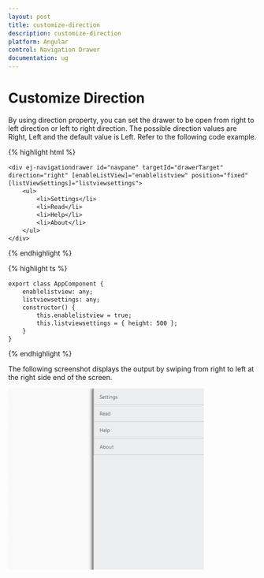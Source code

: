 ```yaml
---
layout: post
title: customize-direction
description: customize-direction
platform: Angular
control: Navigation Drawer
documentation: ug
---
```


# Customize Direction

By using direction property, you can set the drawer to be open from right to left direction or left to right direction. The possible direction values are Right, Left and the default value is Left. Refer to the following code example.

{% highlight html %}

    <div ej-navigationdrawer id="navpane" targetId="drawerTarget" direction="right" [enableListView]="enablelistview" position="fixed" [listViewSettings]="listviewsettings">
        <ul>
            <li>Settings</li>
            <li>Read</li>
            <li>Help</li>
            <li>About</li>
        </ul>  
    </div>

{% endhighlight %}

{% highlight ts %}
 
    export class AppComponent {
        enablelistview: any;
        listviewsettings: any;
        constructor() {
            this.enablelistview = true;
            this.listviewsettings = { height: 500 };
        }
    }

{% endhighlight %}

The following screenshot displays the output by swiping from right to left at the right side end of the screen.

![](customize-direction_images\customize-direction_img1.png) 





